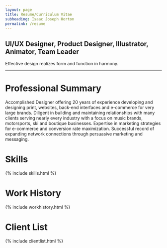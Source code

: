 ```yaml
---
layout: page
title: Resume/Curriculum Vitae
subheading: Isaac Joseph Horton
permalink: /resume
---
```


## UI/UX Designer, Product Designer, Illustrator, Animator, Team Leader

Effective design realizes form and function in harmony.
<hr>

# Professional Summary

<div uk-grid><div class="uk-width-1-2@m">

Accomplished Designer offering 20 years of experience developing and designing print, websites, back-end interfaces and e-commerce for very large brands. Diligent in building and maintaining relationships with many clients serving nearly every industry with a focus on music brands, motorsports, ski and boutique businesses. Expertise in marketing strategies for e-commerce and conversion rate maximization. Successful record of expanding network connections through persuasive marketing and messaging.
</div>
<div class="uk-width-1-2@m">

</div></div>

# Skills
{% include skills.html %}

# Work History
{% include workhistory.html %}

# Client List
{% include clientlist.html %}
